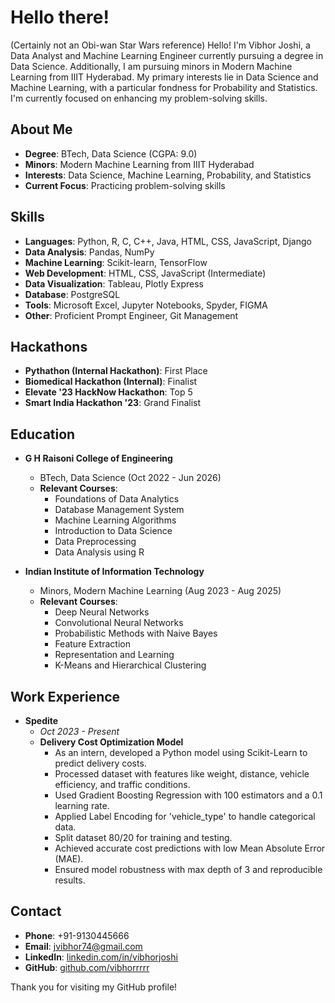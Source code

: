 # Hello there!
(Certainly not an Obi-wan Star Wars reference)
Hello! I'm Vibhor Joshi, a Data Analyst and Machine Learning Engineer currently pursuing a degree in Data Science. Additionally, I am pursuing minors in Modern Machine Learning from IIIT Hyderabad. My primary interests lie in Data Science and Machine Learning, with a particular fondness for Probability and Statistics. I'm currently focused on enhancing my problem-solving skills.

## About Me

- **Degree**: BTech, Data Science (CGPA: 9.0)
- **Minors**: Modern Machine Learning from IIIT Hyderabad
- **Interests**: Data Science, Machine Learning, Probability, and Statistics
- **Current Focus**: Practicing problem-solving skills

## Skills

- **Languages**: Python, R, C, C++, Java, HTML, CSS, JavaScript, Django
- **Data Analysis**: Pandas, NumPy
- **Machine Learning**: Scikit-learn, TensorFlow
- **Web Development**: HTML, CSS, JavaScript (Intermediate)
- **Data Visualization**: Tableau, Plotly Express
- **Database**: PostgreSQL
- **Tools**: Microsoft Excel, Jupyter Notebooks, Spyder, FIGMA
- **Other**: Proficient Prompt Engineer, Git Management

## Hackathons

- **Pythathon (Internal Hackathon)**: First Place
- **Biomedical Hackathon (Internal)**: Finalist
- **Elevate '23 HackNow Hackathon**: Top 5
- **Smart India Hackathon '23**: Grand Finalist

## Education

- **G H Raisoni College of Engineering**
  - BTech, Data Science (Oct 2022 - Jun 2026)
  - **Relevant Courses**:
    - Foundations of Data Analytics
    - Database Management System
    - Machine Learning Algorithms
    - Introduction to Data Science
    - Data Preprocessing
    - Data Analysis using R

- **Indian Institute of Information Technology**
  - Minors, Modern Machine Learning (Aug 2023 - Aug 2025)
  - **Relevant Courses**:
    - Deep Neural Networks
    - Convolutional Neural Networks
    - Probabilistic Methods with Naive Bayes
    - Feature Extraction
    - Representation and Learning
    - K-Means and Hierarchical Clustering

## Work Experience

- **Spedite**
  - *Oct 2023 - Present*
  - **Delivery Cost Optimization Model**
    - As an intern, developed a Python model using Scikit-Learn to predict delivery costs.
    - Processed dataset with features like weight, distance, vehicle efficiency, and traffic conditions.
    - Used Gradient Boosting Regression with 100 estimators and a 0.1 learning rate.
    - Applied Label Encoding for 'vehicle_type' to handle categorical data.
    - Split dataset 80/20 for training and testing.
    - Achieved accurate cost predictions with low Mean Absolute Error (MAE).
    - Ensured model robustness with max depth of 3 and reproducible results.

## Contact

- **Phone**: +91-9130445666
- **Email**: jvibhor74@gmail.com
- **LinkedIn**: [linkedin.com/in/vibhorjoshi](https://www.linkedin.com/in/vibhorjoshi)
- **GitHub**: [github.com/vibhorrrrr](https://github.com/vibhorrrrr)

Thank you for visiting my GitHub profile!
